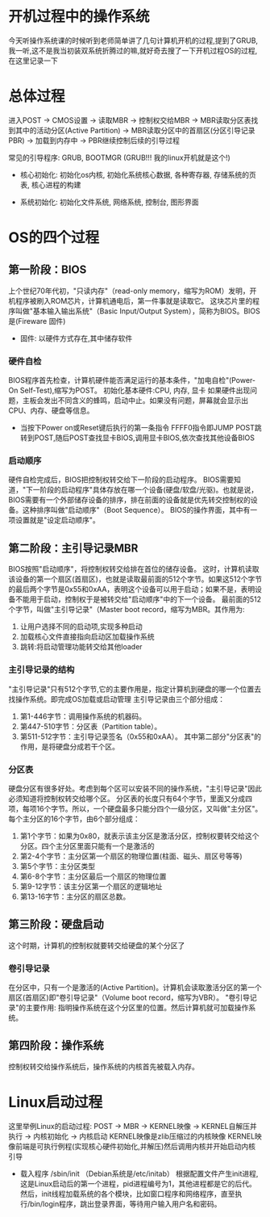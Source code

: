 # 开机过程中的操作系统


今天听操作系统课的时候听到老师简单讲了几句计算机开机的过程,提到了GRUB,我一听,这不是我当初装双系统折腾过的嘛,就好奇去搜了一下开机过程OS的过程,在这里记录一下
<!--more-->

# 总体过程
进入POST -> CMOS设置 -> 读取MBR -> 控制权交给MBR -> MBR读取分区表找到其中的活动分区(Active Partition) -> MBR读取分区中的首扇区(分区引导记录PBR) -> 加载到内存中 -> PBR继续控制后续的引导过程

常见的引导程序: GRUB, BOOTMGR (GRUB!!! 我的linux开机就是这个!)
 - 核心初始化: 初始化os内核, 初始化系统核心数据, 各种寄存器, 存储系统的页表, 核心进程的构建

 - 系统初始化: 初始化文件系统, 网络系统, 控制台, 图形界面

# OS的四个过程
## 第一阶段：BIOS
上个世纪70年代初，"只读内存"（read-only memory，缩写为ROM）发明，开机程序被刷入ROM芯片，计算机通电后，第一件事就是读取它。
这块芯片里的程序叫做"基本输入输出系统"（Basic Input/Output System），简称为BIOS。BIOS是(Fireware 固件)
 - 固件: 以硬件方式存在,其中储存软件

### 硬件自检
BIOS程序首先检查，计算机硬件能否满足运行的基本条件，"加电自检"(Power-On Self-Test),缩写为POST。
初始化基本硬件:CPU, 内存, 显卡
如果硬件出现问题，主板会发出不同含义的蜂鸣，启动中止。如果没有问题，屏幕就会显示出CPU、内存、硬盘等信息。
 - 当按下Power on或Reset键后执行的第一条指令 FFFF0指令即JUMP POST跳转到POST,随后POST查找显卡BIOS,调用显卡BIOS,依次查找其他设备BIOS

### 启动顺序
硬件自检完成后，BIOS把控制权转交给下一阶段的启动程序。
BIOS需要知道，"下一阶段的启动程序"具体存放在哪一个设备(硬盘/软盘/光驱)。也就是说，BIOS需要有一个外部储存设备的排序，排在前面的设备就是优先转交控制权的设备。这种排序叫做"启动顺序"（Boot Sequence）。
BIOS的操作界面，其中有一项设置就是"设定启动顺序"。

## 第二阶段：主引导记录MBR
BIOS按照"启动顺序"，将控制权转交给排在首位的储存设备。
这时，计算机读取该设备的第一个扇区(首扇区)，也就是读取最前面的512个字节。如果这512个字节的最后两个字节是0x55和0xAA，表明这个设备可以用于启动；如果不是，表明设备不能用于启动，控制权于是被转交给"启动顺序"中的下一个设备。
最前面的512个字节，叫做"主引导记录"（Master boot record，缩写为MBR。其作用为:
1. 让用户选择不同的启动项,实现多种启动
2. 加载核心文件直接指向启动区加载操作系统
3. 跳转:将启动管理功能转交给其他loader

### 主引导记录的结构
"主引导记录"只有512个字节,它的主要作用是，指定计算机到硬盘的哪一个位置去找操作系统。即完成OS加载或启动管理
主引导记录由三个部分组成：
1. 第1-446字节：调用操作系统的机器码。
2.  第447-510字节：分区表（Partition table）。
3. 第511-512字节：主引导记录签名（0x55和0xAA）。
其中第二部分"分区表"的作用，是将硬盘分成若干个区。

### 分区表
硬盘分区有很多好处。考虑到每个区可以安装不同的操作系统，"主引导记录"因此必须知道将控制权转交给哪个区。
分区表的长度只有64个字节，里面又分成四项，每项16个字节。所以，一个硬盘最多只能分四个一级分区，又叫做"主分区"。
每个主分区的16个字节，由6个部分组成：

1. 第1个字节：如果为0x80，就表示该主分区是激活分区，控制权要转交给这个分区。四个主分区里面只能有一个是激活的
2. 第2-4个字节：主分区第一个扇区的物理位置(柱面、磁头、扇区号等等)
3. 第5个字节：主分区类型
4. 第6-8个字节：主分区最后一个扇区的物理位置
5. 第9-12字节：该主分区第一个扇区的逻辑地址
6. 第13-16字节：主分区的扇区总数。

## 第三阶段：硬盘启动
这个时期，计算机的控制权就要转交给硬盘的某个分区了

### 卷引导记录
在分区中，只有一个是激活的(Active Partition)。计算机会读取激活分区的第一个扇区(首扇区)即"卷引导记录"（Volume boot record，缩写为VBR）。
"卷引导记录"的主要作用:
指明操作系统在这个分区里的位置。然后计算机就可加载操作系统。

## 第四阶段：操作系统
控制权转交给操作系统后，操作系统的内核首先被载入内存。

# Linux启动过程
这里举例Linux的启动过程:
POST -> MBR -> KERNEL映像 -> KERNEL自解压并执行 -> 内核初始化 -> 内核启动
KERNEL映像是zlib压缩过的内核映像
KERNEL映像前端是可执行例程(实现核心硬件初始化,并解压)然后调用内核并开始启动内核引导
 - 载入程序 /sbin/init （Debian系统是/etc/initab）
 根据配置文件产生init进程,这是Linux启动后的第一个进程，pid进程编号为1，其他进程都是它的后代。然后，init线程加载系统的各个模块，比如窗口程序和网络程序，直至执行/bin/login程序，跳出登录界面，等待用户输入用户名和密码。

